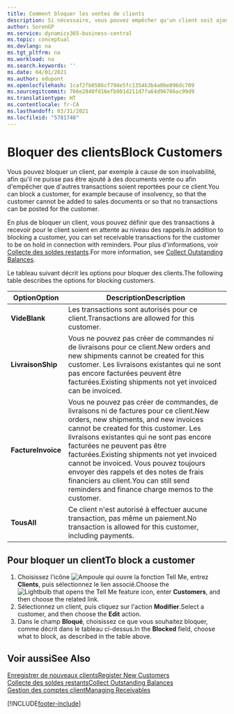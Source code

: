 ```yaml
---
title: Comment bloquer les ventes de clients
description: Si nécessaire, vous pouvez empêcher qu'un client soit ajouté aux documents de vente et d'autres transactions de vente.
author: SorenGP
ms.service: dynamics365-business-central
ms.topic: conceptual
ms.devlang: na
ms.tgt_pltfrm: na
ms.workload: na
ms.search.keywords: ''
ms.date: 04/01/2021
ms.author: edupont
ms.openlocfilehash: 1caf2fb0586cf704e5fc1354b3b4a0be096dc709
ms.sourcegitcommit: 766e2840fd16efb901d211d7fa64d96766ac99d9
ms.translationtype: HT
ms.contentlocale: fr-CA
ms.lasthandoff: 03/31/2021
ms.locfileid: "5781748"
---
```

# <a name="block-customers"></a><span data-ttu-id="4245e-103">Bloquer des clients</span><span class="sxs-lookup"><span data-stu-id="4245e-103">Block Customers</span></span>
<span data-ttu-id="4245e-104">Vous pouvez bloquer un client, par exemple à cause de son insolvabilité, afin qu'il ne puisse pas être ajouté à des documents vente ou afin d'empêcher que d'autres transactions soient reportées pour ce client.</span><span class="sxs-lookup"><span data-stu-id="4245e-104">You can block a customer, for example because of insolvency, so that the customer cannot be added to sales documents or so that no transactions can be posted for the customer.</span></span>

<span data-ttu-id="4245e-105">En plus de bloquer un client, vous pouvez définir que des transactions à recevoir pour le client soient en attente au niveau des rappels.</span><span class="sxs-lookup"><span data-stu-id="4245e-105">In addition to blocking a customer, you can set receivable transactions for the customer to be on hold in connection with reminders.</span></span> <span data-ttu-id="4245e-106">Pour plus d'informations, voir [Collecte des soldes restants](receivables-collect-outstanding-balances.md).</span><span class="sxs-lookup"><span data-stu-id="4245e-106">For more information, see [Collect Outstanding Balances](receivables-collect-outstanding-balances.md).</span></span>   

<span data-ttu-id="4245e-107">Le tableau suivant décrit les options pour bloquer des clients.</span><span class="sxs-lookup"><span data-stu-id="4245e-107">The following table describes the options for blocking customers.</span></span>  

|<span data-ttu-id="4245e-108">Option</span><span class="sxs-lookup"><span data-stu-id="4245e-108">Option</span></span>|<span data-ttu-id="4245e-109">Description</span><span class="sxs-lookup"><span data-stu-id="4245e-109">Description</span></span>|  
|--------------------|------------|  
|<span data-ttu-id="4245e-110">**Vide**</span><span class="sxs-lookup"><span data-stu-id="4245e-110">**Blank**</span></span>|<span data-ttu-id="4245e-111">Les transactions sont autorisés pour ce client.</span><span class="sxs-lookup"><span data-stu-id="4245e-111">Transactions are allowed for this customer.</span></span>|
|<span data-ttu-id="4245e-112">**Livraison**</span><span class="sxs-lookup"><span data-stu-id="4245e-112">**Ship**</span></span>|<span data-ttu-id="4245e-113">Vous ne pouvez pas créer de commandes ni de livraisons pour ce client.</span><span class="sxs-lookup"><span data-stu-id="4245e-113">New orders and new shipments cannot be created for this customer.</span></span> <span data-ttu-id="4245e-114">Les livraisons existantes qui ne sont pas encore facturées peuvent être facturées.</span><span class="sxs-lookup"><span data-stu-id="4245e-114">Existing shipments not yet invoiced can be invoiced.</span></span>|  
|<span data-ttu-id="4245e-115">**Facture**</span><span class="sxs-lookup"><span data-stu-id="4245e-115">**Invoice**</span></span>|<span data-ttu-id="4245e-116">Vous ne pouvez pas créer de commandes, de livraisons ni de factures pour ce client.</span><span class="sxs-lookup"><span data-stu-id="4245e-116">New orders, new shipments, and new invoices cannot be created for this customer.</span></span> <span data-ttu-id="4245e-117">Les livraisons existantes qui ne sont pas encore facturées ne peuvent pas être facturées.</span><span class="sxs-lookup"><span data-stu-id="4245e-117">Existing shipments not yet invoiced cannot be invoiced.</span></span> <span data-ttu-id="4245e-118">Vous pouvez toujours envoyer des rappels et des notes de frais financiers au client.</span><span class="sxs-lookup"><span data-stu-id="4245e-118">You can still send reminders and finance charge memos to the customer.</span></span>|  
|<span data-ttu-id="4245e-119">**Tous**</span><span class="sxs-lookup"><span data-stu-id="4245e-119">**All**</span></span>|<span data-ttu-id="4245e-120">Ce client n'est autorisé à effectuer aucune transaction, pas même un paiement.</span><span class="sxs-lookup"><span data-stu-id="4245e-120">No transaction is allowed for this customer, including payments.</span></span>|  

## <a name="to-block-a-customer"></a><span data-ttu-id="4245e-121">Pour bloquer un client</span><span class="sxs-lookup"><span data-stu-id="4245e-121">To block a customer</span></span>  
1. <span data-ttu-id="4245e-122">Choisissez l'icône ![Ampoule qui ouvre la fonction Tell Me](media/ui-search/search_small.png "Dites-moi ce que vous voulez faire"), entrez **Clients**, puis sélectionnez le lien associé.</span><span class="sxs-lookup"><span data-stu-id="4245e-122">Choose the ![Lightbulb that opens the Tell Me feature](media/ui-search/search_small.png "Tell me what you want to do") icon, enter **Customers**, and then choose the related link.</span></span>
2. <span data-ttu-id="4245e-123">Sélectionnez un client, puis cliquez sur l'action **Modifier**.</span><span class="sxs-lookup"><span data-stu-id="4245e-123">Select a customer, and then choose the **Edit** action.</span></span>
3. <span data-ttu-id="4245e-124">Dans le champ **Bloqué**, choisissez ce que vous souhaitez bloquer, comme décrit dans le tableau ci-dessus.</span><span class="sxs-lookup"><span data-stu-id="4245e-124">In the **Blocked** field, choose what to block, as described in the table above.</span></span>

## <a name="see-also"></a><span data-ttu-id="4245e-125">Voir aussi</span><span class="sxs-lookup"><span data-stu-id="4245e-125">See Also</span></span>  
[<span data-ttu-id="4245e-126">Enregistrer de nouveaux clients</span><span class="sxs-lookup"><span data-stu-id="4245e-126">Register New Customers</span></span>](sales-how-register-new-customers.md)  
[<span data-ttu-id="4245e-127">Collecte des soldes restants</span><span class="sxs-lookup"><span data-stu-id="4245e-127">Collect Outstanding Balances</span></span>](receivables-collect-outstanding-balances.md)  
[<span data-ttu-id="4245e-128">Gestion des comptes client</span><span class="sxs-lookup"><span data-stu-id="4245e-128">Managing Receivables</span></span>](receivables-manage-receivables.md)  


[!INCLUDE[footer-include](includes/footer-banner.md)]